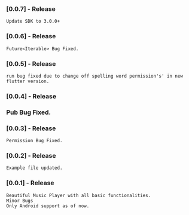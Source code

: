 ### [0.0.7] - Release
    Update SDK to 3.0.0+
### [0.0.6] - Release
    Future<Iterable> Bug Fixed.
### [0.0.5] - Release
    run bug fixed due to change off spelling word permission's' in new flutter version.
### [0.0.4] - Release
### Pub Bug Fixed.
### [0.0.3] - Release
    Permission Bug Fixed.
### [0.0.2] - Release
    Example file updated.
### [0.0.1] - Release
    Beautiful Music Player with all basic functionalities.
    Minor Bugs
    Only Android support as of now.